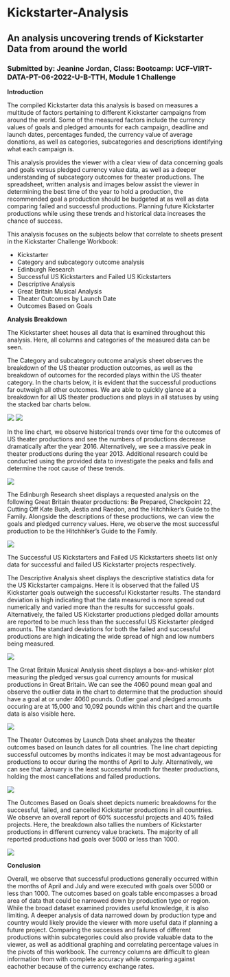 # Kickstarter-Analysis
## An analysis uncovering trends of Kickstarter Data from around the world 

### Submitted by: Jeanine Jordan, Class: Bootcamp: UCF-VIRT-DATA-PT-06-2022-U-B-TTH, Module 1 Challenge


**Introduction**

The compiled Kickstarter data this analysis is based on measures a multitude of factors pertaining to different Kickstarter campaigns from around the world. Some of the measured factors include the currency values of goals and pledged amounts for each campaign, deadline and launch dates, percentages funded, the currency value of average donations, as well as categories, subcategories and descriptions identifying what each campaign is.  

This analysis provides the viewer with a clear view of data concerning goals and goals versus pledged currency value data, as well as a deeper understanding of subcategory outcomes for theater productions. The spreadsheet, written analysis and images below assist the viewer in determining the best time of the year to hold a production, the recommended goal a production should be budgeted at as well as data comparing failed and successful productions. Planning future Kickstarter productions while using these trends and historical data increases the chance of success.   

This analysis focuses on the subjects below that correlate to sheets present in the Kickstarter Challenge Workbook:
* Kickstarter
* Category and subcategory outcome analysis
* Edinburgh Research
* Successful US Kickstarters and Failed US Kickstarters
* Descriptive Analysis
* Great Britain Musical Analysis
* Theater Outcomes by Launch Date
* Outcomes Based on Goals

**Analysis Breakdown**

The Kickstarter sheet houses all data that is examined throughout this analysis. Here, all columns and categories of the measured data can be seen. 

The Category and subcategory outcome analysis sheet observes the breakdown of the US theater production outcomes, as well as the breakdown of outcomes for the recorded plays within the US theater category. In the charts below, it is evident that the successful productions far outweigh all other outcomes. We are able to quickly glance at a breakdown for all US theater productions and plays in all statuses by using the stacked bar charts below. 

![](Resources/Parent_Category_Outcomes_Image.png) ![](Resources/Subcategory_Outcomes_Image.PNG) 

In the line chart, we observe historical trends over time for the outcomes of US theater productions and see the numbers of productions decrease dramatically after the year 2016. Alternatively, we see a massive peak in theater productions during the year 2013. Additional research could be conducted using the provided data to investigate the peaks and falls and determine the root cause of these trends. 

![](Resources/Theater_outcomes_vs_launch_years.PNG)

The Edinburgh Research sheet displays a requested analysis on the following Great Britain theater productions: Be Prepared, Checkpoint 22, Cutting Off Kate Bush, Jestia and Raedon, and the Hitchhiker’s Guide to the Family. Alongside the descriptions of these productions, we can view the goals and pledged currency values. Here, we observe the most successful production to be the Hitchhiker’s Guide to the Family. 

![](Resources/Great_Britain_Theater_Analysis.PNG)

The Successful US Kickstarters and Failed US Kickstarters sheets list only data for successful and failed US Kickstarter projects respectively. 

The Descriptive Analysis sheet displays the descriptive statistics data for the US Kickstarter campaigns. Here it is observed that the failed US Kickstarter goals outweigh the successful Kickstarter results. The standard deviation is high indicating that the data measured is more spread out numerically and varied more than the results for successful goals. Alternatively, the failed US Kickstarter productions pledged dollar amounts are reported to be much less than the successful US Kickstarter pledged amounts. The standard deviations for both the failed and successful productions are high indicating the wide spread of high and low numbers being measured. 

![](Resources/Descriptive_Analysis_Image.PNG)

The Great Britain Musical Analysis sheet displays a box-and-whisker plot measuring the pledged versus goal currency amounts for musical productions in Great Britain. We can see the 4060 pound mean goal and observe the outlier data in the chart to determine that the production should have a goal at or under 4060 pounds. Outlier goal and pledged amounts occuring are at 15,000 and 10,092 pounds within this chart and the quartile data is also visible here.  

![](Resources/Pledged_vs_Goal%20GB_Image.PNG)

The Theater Outcomes by Launch Data sheet analyzes the theater outcomes based on launch dates for all countries. The line chart depicting successful outcomes by months indicates it may be most advantageous for productions to occur during the months of April to July. Alternatively, we can see that January is the least successful month for theater productions, holding the most cancellations and failed productions. 

![](Resources/Theater_Outcomes_Based_on_Launch.PNG)

The Outcomes Based on Goals sheet depicts numeric breakdowns for the successful, failed, and cancelled Kickstarter productions in all countries. We observe an overall report of 60% successful projects and 40% failed projects. Here, the breakdown also tallies the numbers of Kickstarter productions in different currency value brackets. The majority of all reported productions had goals over 5000 or less than 1000. 

![](Resources/outcomes_based_on_goals.PNG)

**Conclusion**

Overall, we observe that successful productions generally occurred within the months of April and July and were executed with goals over 5000 or less than 1000. The outcomes based on goals table encompasses a broad area of data that could be narrowed down by production type or region. While the broad dataset examined provides useful knowledge, it is also limiting. A deeper analysis of data narrowed down by production type and country would likely provide the viewer with more useful data if planning a future project. Comparing the successes and failures of different productions within subcategories could also provide valuable data to the viewer, as well as additional graphing and correlating percentage values in the pivots of this workbook. The currency columns are difficult to glean information from with complete accuracy while comparing against eachother because of the currency exchange rates.

